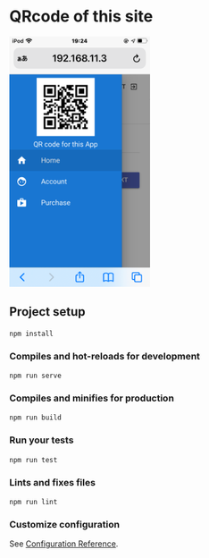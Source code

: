 # QRcode of this site

<img src="https://github.com/UedaTakeyuki/qrcode-of-this-site/blob/main/img/IMG_0228.PNG" width="50%"/>

## Project setup
```
npm install
```

### Compiles and hot-reloads for development
```
npm run serve
```

### Compiles and minifies for production
```
npm run build
```

### Run your tests
```
npm run test
```

### Lints and fixes files
```
npm run lint
```

### Customize configuration
See [Configuration Reference](https://cli.vuejs.org/config/).
